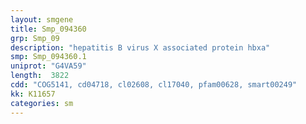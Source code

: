 ```yaml
---
layout: smgene
title: Smp_094360
grp: Smp_09
description: "hepatitis B virus X associated protein hbxa"
smp: Smp_094360.1
uniprot: "G4VA59"
length:  3822
cdd: "COG5141, cd04718, cl02608, cl17040, pfam00628, smart00249"
kk: K11657
categories: sm
---
```

